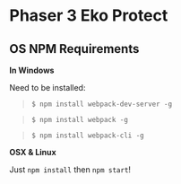 # Phaser 3 Eko Protect

## OS NPM Requirements
**In Windows**

Need to be installed:

> `$ npm install webpack-dev-server -g`

> `$ npm install webpack -g`

> `$ npm install webpack-cli -g`

**OSX & Linux**

Just `npm install` then `npm start`!
